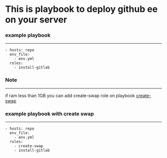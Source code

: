 This is playbook to deploy github ee on your server
============

### example playbook
------------

```
- hosts: repo
  env_file:
    - env.yml
  roles:
    - install-gitlab
```



### Note
---------
if ram less than 1GB
you can add create-swap role on playbook [create-swap](https://github.com/doko89/create-swap.git)


###

### example playbook with create swap
------------

```
- hosts: repo
  env_file:
    - env.yml
  roles:
    - create-swap
    - install-gitlab
```
